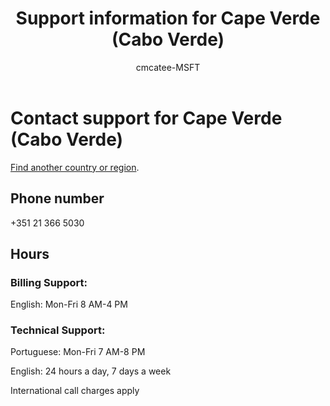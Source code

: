 ﻿---                                
title: Support information for Cape Verde (Cabo Verde)
author: cmcatee-MSFT
ms.author: cmcatee
manager: mnirkhe
audience: Admin
ms.topic: reference
ms.service: o365-administration
localization_priority: Normal
description: Learn how to contact support for your country or region.
ROBOTS: NOINDEX, NOFOLLOW
---

# Contact support for Cape Verde (Cabo Verde)

[Find another country or region](../contact-support-for-business-products.md).

## Phone number
+351 21 366 5030

## Hours
### Billing Support:

English: Mon-Fri 8 AM-4 PM

### Technical Support:

Portuguese: Mon-Fri 7 AM-8 PM

English: 24 hours a day, 7 days a week

International call charges apply
